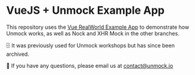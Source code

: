 # VueJS + Unmock Example App

This repository uses the [Vue RealWorld Example App](https://github.com/gothinkster/vue-realworld-example-app) to demonstrate how Unmock works, as well as Nock and XHR Mock in the other branches. 

:file_cabinet: It was previously used for Unmock workshops but has since been archived. 

:email: If you have any questions, please email us at contact@unmock.io 

